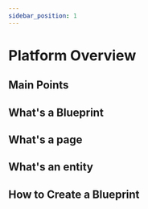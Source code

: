 ```yaml
---
sidebar_position: 1
---
```


# Platform Overview

## Main Points


## What's a Blueprint


## What's a page


## What's an entity


## How to Create a Blueprint

